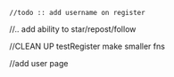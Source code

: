     //todo :: add username on register
//.. add ability to star/repost/follow

//CLEAN UP testRegister make smaller fns

//add user page 

